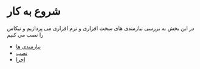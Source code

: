 # شروع به کار

در این بخش به بررسی نیازمندی های سخت افزاری و نرم افزاری می پردازیم و نیکاس را نصب می کنیم

- [نیازمندی ها](requirements.md)
- [نصب](install.md)
- [اجرا](run.md)
